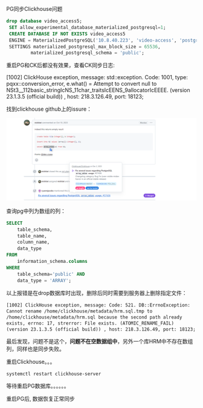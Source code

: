 PG同步Clickhouse问题

```sql
drop database video_access5;
 SET allow_experimental_database_materialized_postgresql=1;
 CREATE DATABASE IF NOT EXISTS video_access5
 ENGINE = MaterializedPostgreSQL('10.8.40.223', 'video-access', 'postgres', 'postgres')
 SETTINGS materialized_postgresql_max_block_size = 65536,
         materialized_postgresql_schema = 'public';
```



重启PG和CK后都没有效果，查看CK同步日志:

[1002] ClickHouse exception, message: std::exception. Code: 1001, type: pqxx::conversion_error, e.what() = Attempt to convert null to NSt3__112basic_stringIcNS_11char_traitsIcEENS_9allocatorIcEEEE. (version 23.1.3.5 (official build)) , host: 218.3.126.49, port: 18123;

找到clickhouse github上的issure：



![image-20240218105432308](imgs/PG同步Clickhouse问题-2024/image-20240218105432308.png)





查询pg中列为数组的列：

```sql
SELECT 
    table_schema,
    table_name,
    column_name,
    data_type
FROM 
    information_schema.columns
WHERE 
	table_schema='public' AND
    data_type = 'ARRAY';

```



以上报错是在drop数据库时出现，删除后同时需要到服务器上删除指定文件：

```shell
[1002] ClickHouse exception, message: Code: 521. DB::ErrnoException: Cannot rename /home/clickhouse/metadata/hrm.sql.tmp to /home/clickhouse/metadata/hrm.sql because the second path already exists, errno: 17, strerror: File exists. (ATOMIC_RENAME_FAIL) (version 23.1.3.5 (official build)) , host: 218.3.126.49, port: 18123;
```



最后发现，问题不是这个，**问题不在空数据组中**，另外一个库HRM中不存在数组列，同样也是同步失败。

重启Clickhouse。。。

```sh
systemctl restart clickhouse-server
```

等待重启PG数据库。。。。。。

重启PG后, 数据恢复正常同步

